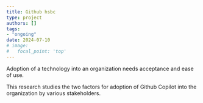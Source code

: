 ```yaml
---
title: Github hsbc
type: project
authors: []
tags:
- "ongoing"
date: 2024-07-10
# image:
#   focal_point: 'top'
---
```


Adoption of a technology into an organization needs acceptance and ease of use.

<!--more-->

This research studies the two factors for adoption of Github Copilot into the organization by various stakeholders.